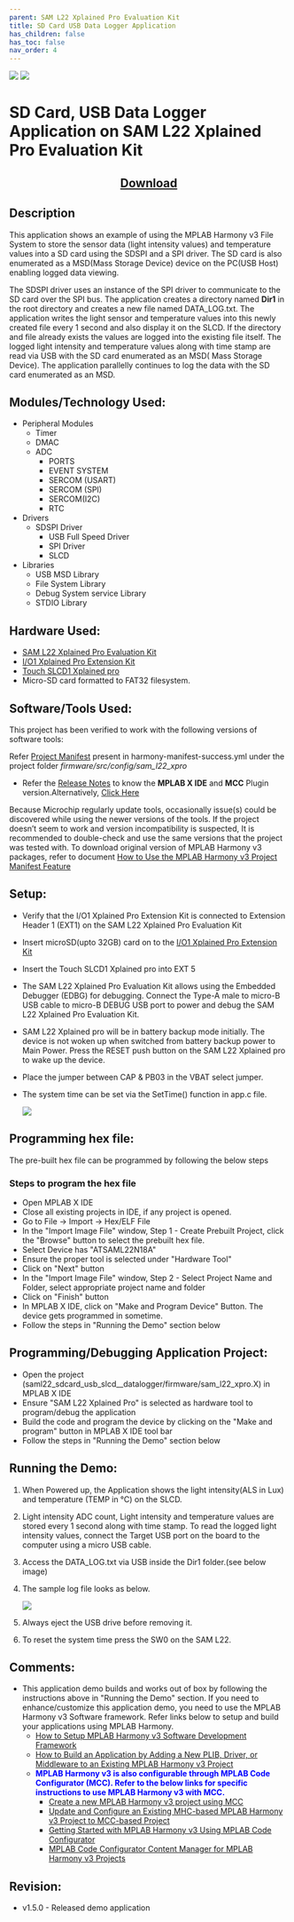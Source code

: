 ```yaml
---
parent: SAM L22 Xplained Pro Evaluation Kit
title: SD Card USB Data Logger Application
has_children: false
has_toc: false
nav_order: 4
---
```


<img src = "images/microchip_logo.png">
<img src = "images/microchip_mplab_harmony_logo_small.png">

# SD Card, USB Data Logger Application on SAM L22 Xplained Pro Evaluation Kit

<h2 align="center"> <a href="https://github.com/Microchip-MPLAB-Harmony/reference_apps/releases/latest/download/saml22_sdcard_usb_slcd_datalogger.zip" > Download </a> </h2>

## Description

This application shows an example of using the MPLAB Harmony v3 File System to store the sensor data (light intensity values) and temperature values into a SD card using the SDSPI and a SPI driver. The SD card is also enumerated as a MSD(Mass Storage Device) device on the PC(USB Host) enabling logged data viewing.

The SDSPI driver uses an instance of the SPI driver to communicate to the SD card over the SPI bus. The application creates a directory named **Dir1** in the root directory and creates a new file named DATA_LOG.txt. The application writes the light sensor and temperature values into this newly created file every 1 second and also display it on the SLCD. If the directory and file already exists the values are logged into the existing file itself. The logged light intensity and temperature values along with time stamp are read via USB with the SD card enumerated as an MSD( Mass Storage Device). The application parallelly continues to log the data with the SD card enumerated as an MSD.

## Modules/Technology Used:

- Peripheral Modules
  - Timer
  - DMAC
  - ADC
    - PORTS
    - EVENT SYSTEM
    - SERCOM (USART)
    - SERCOM (SPI)
    - SERCOM(I2C)
    - RTC
- Drivers
  - SDSPI Driver
    - USB Full Speed Driver
    - SPI Driver
    - SLCD
- Libraries
  - USB MSD Library
  - File System Library
  - Debug System service Library
  - STDIO Library

## Hardware Used:

- [SAM L22 Xplained Pro Evaluation Kit](https://www.microchip.com/en-us/development-tool/atsaml22-xpro-b)
- [I/O1 Xplained Pro Extension Kit](https://www.microchip.com/Developmenttools/ProductDetails/ATIO1-XPRO)
- [Touch SLCD1 Xplained pro](http://ww1.microchip.com/downloads/en/DeviceDoc/Atmel-42558-Touch-SLCD1-Xplained-Pro_User-Guide.pdf)
- Micro-SD card formatted to FAT32 filesystem.

## Software/Tools Used:

This project has been verified to work with the following versions of software tools:

Refer [Project Manifest](./firmware/src/config/sam_l22_xpro/harmony-manifest-success.yml) present in harmony-manifest-success.yml under the project folder *firmware/src/config/sam_l22_xpro*

- Refer the [Release Notes](../../../release_notes.md#development-tools) to know the **MPLAB X IDE** and **MCC** Plugin version.Alternatively, [Click Here](https://github.com/Microchip-MPLAB-Harmony/reference_apps/blob/master/release_notes.md#development-tools) 

Because Microchip regularly update tools, occasionally issue(s) could be discovered while using the newer versions of the tools. If the project doesn’t seem to work and version incompatibility is suspected, It is recommended to double-check and use the same versions that the project was tested with. To download original version of MPLAB Harmony v3 packages, refer to document [How to Use the MPLAB Harmony v3 Project Manifest Feature](https://ww1.microchip.com/downloads/en/DeviceDoc/How-to-Use-the-MPLAB-Harmony-v3-Project-Manifest-Feature-DS90003305.pdf)

## Setup:

- Verify that the  I/O1 Xplained Pro Extension Kit is connected to Extension Header 1 (EXT1) on the SAM L22 Xplained Pro Evaluation Kit

- Insert microSD(upto 32GB) card on to the [I/O1 Xplained Pro Extension Kit](https://www.microchip.com/developmenttools/ProductDetails/ATIO1-XPRO)

- Insert the Touch SLCD1 Xplained pro into EXT 5

- The SAM L22 Xplained Pro Evaluation Kit allows using the Embedded Debugger (EDBG) for debugging. Connect the Type-A male to micro-B USB cable to micro-B DEBUG USB port to power and debug the SAM L22 Xplained Pro Evaluation Kit.

- SAM L22 Xplained pro will be in battery backup mode initially. The device is not woken up when switched from battery backup power to Main Power. Press the RESET push button on the SAM L22 Xplained pro to wake up the device.

- Place the jumper between CAP & PB03 in the VBAT select jumper.

- The system time can be set via the SetTime() function in app.c file.
  
  ![](./images/setup.jpg)

## Programming hex file:

The pre-built hex file can be programmed by following the below steps

### Steps to program the hex file

- Open MPLAB X IDE
- Close all existing projects in IDE, if any project is opened.
- Go to File -> Import -> Hex/ELF File
- In the "Import Image File" window, Step 1 - Create Prebuilt Project, click the "Browse" button to select the prebuilt hex file.
- Select Device has "ATSAML22N18A"
- Ensure the proper tool is selected under "Hardware Tool"
- Click on "Next" button
- In the "Import Image File" window, Step 2 - Select Project Name and Folder, select appropriate project name and folder
- Click on "Finish" button
- In MPLAB X IDE, click on "Make and Program Device" Button. The device gets programmed in sometime.
- Follow the steps in "Running the Demo" section below

## Programming/Debugging Application Project:

- Open the project (saml22_sdcard_usb_slcd__datalogger/firmware/sam_l22_xpro.X) in MPLAB X IDE
- Ensure "SAM L22 Xplained Pro" is selected as hardware tool to program/debug the application
- Build the code and program the device by clicking on the "Make and program" button in MPLAB X IDE tool bar
- Follow the steps in "Running the Demo" section below

## Running the Demo:

1. When Powered up, the Application shows the light intensity(ALS in Lux) and temperature (TEMP in °C) on the SLCD.

2. Light intensity ADC count, Light intensity and temperature values are stored every 1 second along with time stamp. To read the logged light intensity values, connect the Target USB port on the board to the computer using a micro USB cable.

3. Access the DATA_LOG.txt via USB inside the Dir1 folder.(see below image)

4. The sample log file looks as below.
   
   ![](./images/logfie.JPG)

5. Always eject the USB drive before removing it.

6. To reset the system time press the SW0 on the SAM L22.

## Comments:

- This application demo builds and works out of box by following the instructions above in "Running the Demo" section. If you need to enhance/customize this application demo, you need to use the MPLAB Harmony v3 Software framework. Refer links below to setup and build your applications using MPLAB Harmony.
	- [How to Setup MPLAB Harmony v3 Software Development Framework](https://ww1.microchip.com/downloads/en/DeviceDoc/How_to_Setup_MPLAB_%20Harmony_v3_Software_Development_Framework_DS90003232C.pdf)
	- [How to Build an Application by Adding a New PLIB, Driver, or Middleware to an Existing MPLAB Harmony v3 Project](http://ww1.microchip.com/downloads/en/DeviceDoc/How_to_Build_Application_Adding_PLIB_%20Driver_or_Middleware%20_to_MPLAB_Harmony_v3Project_DS90003253A.pdf)
	- <span style="color:blue"> **MPLAB Harmony v3 is also configurable through MPLAB Code Configurator (MCC). Refer to the below links for specific instructions to use MPLAB Harmony v3 with MCC.**</span>
		- [Create a new MPLAB Harmony v3 project using MCC](https://microchipdeveloper.com/harmony3:getting-started-training-module-using-mcc)
		- [Update and Configure an Existing MHC-based MPLAB Harmony v3 Project to MCC-based Project](https://microchipdeveloper.com/harmony3:update-and-configure-existing-mhc-proj-to-mcc-proj)
		- [Getting Started with MPLAB Harmony v3 Using MPLAB Code Configurator](https://www.youtube.com/watch?v=KdhltTWaDp0)
		- [MPLAB Code Configurator Content Manager for MPLAB Harmony v3 Projects](https://www.youtube.com/watch?v=PRewTzrI3iE)  

## Revision:

- v1.5.0 - Released demo application
